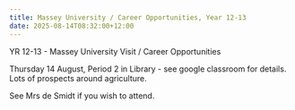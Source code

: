 ```yaml
---
title: Massey University / Career Opportunities, Year 12-13
date: 2025-08-14T08:32:00+12:00
---
```

YR 12-13 - Massey University Visit / Career Opportunities
  
Thursday 14 August, Period 2 in Library - see google classroom for details.  
Lots of prospects around agriculture.  

See Mrs de Smidt if you wish to attend.
